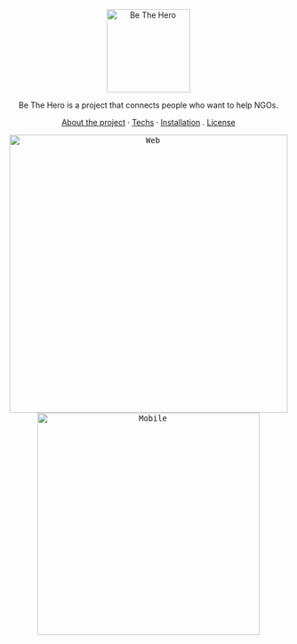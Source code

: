 <div align="center">
	<img alt="Be The Hero" src="https://i.imgur.com/RTD15BE.png" title="Be The Hero" width="150" />
</div>
<p align="center">Be The Hero is a project that connects people who want to help NGOs.</p>
<p align="center">
	<a href="#about-the-project" title="About the project">About the project</a>
	·
	<a href="#techs" title="Techs">Techs</a>
	·
	<a href="#installation" title="Installation">Installation</a>
	.
	<a href="#license" title="License">License</a>
</p>
<div align="center">
	<kbd>
		<img alt="Web" src="https://i.imgur.com/jjfkjEE.gif" title="Web" width="500" />
	</kbd>
	<kbd>
		<img alt="Mobile" src="https://i.imgur.com/aiKbZo7.gif" title="Mobile" width="400" />
	</kbd>
</div>